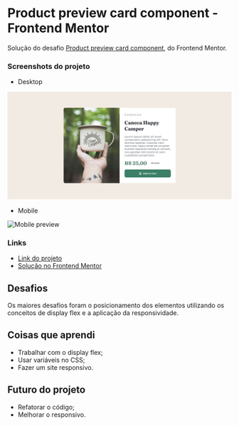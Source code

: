 # Product preview card component - Frontend Mentor

Solução do desafio [Product preview card component](https://www.frontendmentor.io/challenges/product-preview-card-component-GO7UmttRfa), do Frontend Mentor.

### Screenshots do projeto

- Desktop

![Desktop preview](./src/screenshots/desktop-preview.jpg)

- Mobile

![Mobile preview](./src/screenshots/mobile-preview.jpg)

### Links

- [Link do projeto](https://lichtle.github.io/projeto-product-preview-card/)
- [Solução no Frontend Mentor](https://www.frontendmentor.io/solutions/responsive-product-preview-card--3XonCTh77)

## Desafios

Os maiores desafios foram o posicionamento dos elementos utilizando os conceitos de display flex e a aplicação da responsividade.

## Coisas que aprendi

- Trabalhar com o display flex;
- Usar variáveis no CSS;
- Fazer um site responsivo.

## Futuro do projeto

- Refatorar o código;
- Melhorar o responsivo.
